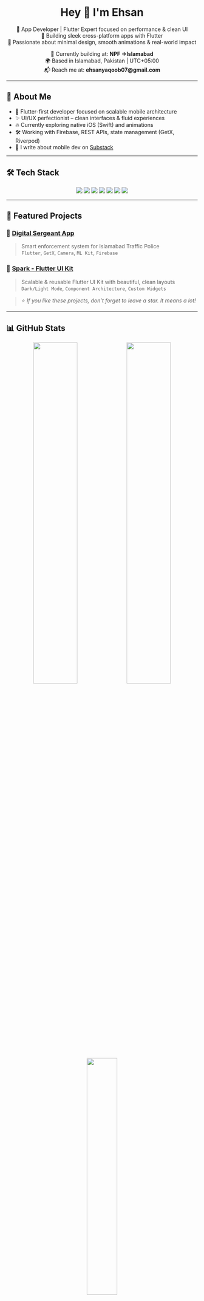 <h1 align="center">Hey 👋 I'm Ehsan</h1>

<p align="center">
🚀 App Developer | Flutter Expert focused on performance & clean UI  
<br>
📱 Building sleek cross-platform apps with Flutter  
<br>
🎯 Passionate about minimal design, smooth animations & real-world impact  
</p>

<p align="center">
🏢 Currently building at: <strong>NPF ->Islamabad </strong>  
<br>
🌍 Based in Islamabad, Pakistan | UTC+05:00  
<br>
📬 Reach me at: <strong>ehsanyaqoob07@gmail.com</strong>
</p>

---

## 💼 About Me

- 🧠 Flutter-first developer focused on scalable mobile architecture
- ✨ UI/UX perfectionist – clean interfaces & fluid experiences
- 🔥 Currently exploring native iOS (Swift) and animations
- 🛠 Working with Firebase, REST APIs, state management (GetX, Riverpod)
- 📝 I write about mobile dev on [Substack](https://ehsanyaqoob.substack.com)

---

## 🛠 Tech Stack

<p align="center">
  <img src="https://img.shields.io/badge/Flutter-02569B?style=for-the-badge&logo=flutter&logoColor=white" />
  <img src="https://img.shields.io/badge/Dart-0175C2?style=for-the-badge&logo=dart&logoColor=white" />
  <img src="https://img.shields.io/badge/Swift-FA7343?style=for-the-badge&logo=swift&logoColor=white" />
  <img src="https://img.shields.io/badge/Java-007396?style=for-the-badge&logo=java&logoColor=white" />
  <img src="https://img.shields.io/badge/Firebase-FFCA28?style=for-the-badge&logo=firebase&logoColor=black" />
  <img src="https://img.shields.io/badge/Git-F05032?style=for-the-badge&logo=git&logoColor=white" />
  <img src="https://img.shields.io/badge/Figma-F24E1E?style=for-the-badge&logo=figma&logoColor=white" />
</p>

---

## 📱 Featured Projects

### 🔹 [Digital Sergeant App](https://github.com/ehsanyaqoob/Digital-Sergeant-App)
> Smart enforcement system for Islamabad Traffic Police  
> `Flutter`, `GetX`, `Camera`, `ML Kit`, `Firebase`

### 🔹 [Spark - Flutter UI Kit](https://github.com/ehsanyaqoob/Spark)
> Scalable & reusable Flutter UI Kit with beautiful, clean layouts  
> `Dark/Light Mode`, `Component Architecture`, `Custom Widgets`

> ⭐ *If you like these projects, don’t forget to leave a star. It means a lot!*

---

## 📊 GitHub Stats

<p align="center">
  <img src="https://github-readme-stats.vercel.app/api?username=ehsanyaqoob&show_icons=true&theme=swift&hide_title=true" width="48%"/>
  <img src="https://github-readme-streak-stats.herokuapp.com/?user=ehsanyaqoob&theme=swift" width="48%"/>
</p>

<p align="center">
  <img src="https://github-readme-stats.vercel.app/api/top-langs/?username=ehsanyaqoob&layout=compact&theme=swift" width="40%" />
</p>

---

## 🤝 Let’s Connect

<p align="center">
  <a href="mailto:ehsanyaqoob07@gmail.com"><img src="https://img.shields.io/badge/Gmail-Contact-red?style=for-the-badge&logo=gmail&logoColor=white" /></a>
  <a href="https://www.linkedin.com/in/ehsany"><img src="https://img.shields.io/badge/LinkedIn-ehsany-0077B5?style=for-the-badge&logo=linkedin&logoColor=white" /></a>
  <a href="https://twitter.com/Yaarehsan"><img src="https://img.shields.io/badge/Twitter-@Yaarehsan-1DA1F2?style=for-the-badge&logo=twitter&logoColor=white" /></a>
  <a href="https://ehsanyaqoob.substack.com"><img src="https://img.shields.io/badge/Blog-Substack-FF6719?style=for-the-badge&logo=substack&logoColor=white" /></a>
</p>

---

<p align="center">
  <img src="https://capsule-render.vercel.app/api?type=waving&color=007aff&height=90&section=footer"/>
</p>
